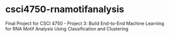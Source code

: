 # csci4750-rnamotifanalysis
Final Project for CSCI 4750 - Project 3: Build End-to-End Machine Learning for RNA Motif Analysis Using Classification and Clustering

